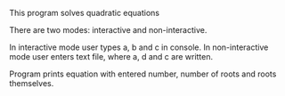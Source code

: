 This program solves quadratic equations

There are two modes: interactive and non-interactive.

In interactive mode user types a, b and c in console. In non-interactive mode user enters text file, where a, d and c are written. 

Program prints equation with entered number, number of roots and roots themselves.